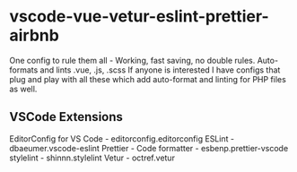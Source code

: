 # vscode-vue-vetur-eslint-prettier-airbnb
One config to rule them all - Working, fast saving, no double rules.
Auto-formats and lints .vue, .js, .scss
If anyone is interested I have configs that plug and play with all these which add auto-format and linting for PHP files as well.

## VSCode Extensions
EditorConfig for VS Code - editorconfig.editorconfig
ESLint - dbaeumer.vscode-eslint
Prettier - Code formatter - esbenp.prettier-vscode
stylelint - shinnn.stylelint
Vetur - octref.vetur
